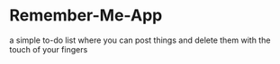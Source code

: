 # Remember-Me-App
a simple to-do list where you can post things and delete them with the touch of your fingers
